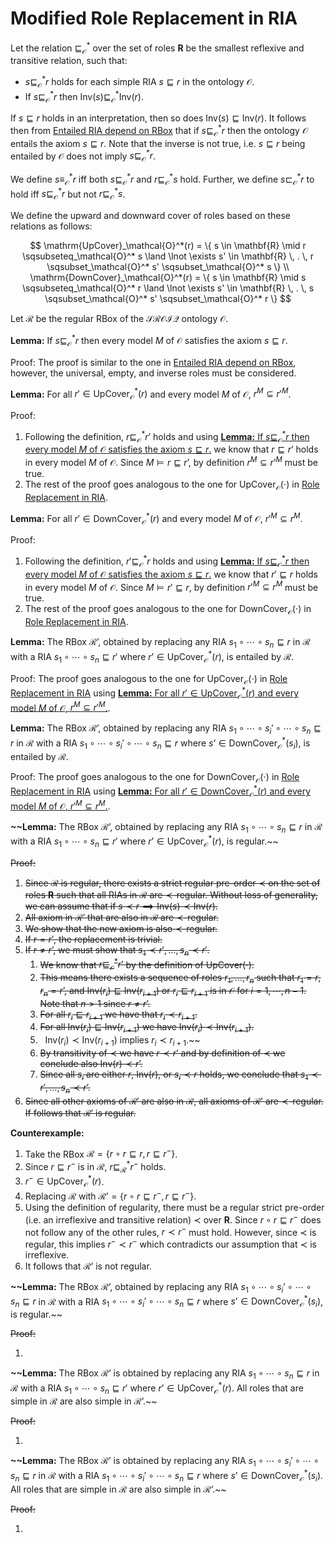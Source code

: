# Modified Role Replacement in RIA

Let the relation $\sqsubseteq_\mathcal{O}^*$ over the set of roles $\mathbf{R}$ be the smallest reflexive and transitive relation, such that:

- $s \sqsubseteq_\mathcal{O}^* r$ holds for each simple RIA $s \sqsubseteq r$ in the ontology $\mathcal{O}$.
- If $s \sqsubseteq_\mathcal{O}^* r$ then $\mathrm{Inv}(s) \sqsubseteq_\mathcal{O}^* \mathrm{Inv}(r)$.

If $s \sqsubseteq r$ holds in an interpretation, then so does $\mathrm{Inv}(s) \sqsubseteq \mathrm{Inv}(r)$. It follows then from [Entailed RIA depend on RBox](Entailed%20RIA%20depend%20on%20RBox.md) that if $s \sqsubseteq_\mathcal{O}^* r$ then the ontology $\mathcal{O}$ entails the axiom $s \sqsubseteq r$. Note that the inverse is not true, i.e. $s \sqsubseteq r$ being entailed by $\mathcal{O}$ does not imply $s \sqsubseteq_\mathcal{O}^* r$.

We define $s \equiv_\mathcal{O}^* r$ iff both $s \sqsubseteq_\mathcal{O}^* r$ and $r \sqsubseteq_\mathcal{O}^* s$ hold. Further, we define  $s \sqsubset_\mathcal{O}^* r$ to hold iff $s \sqsubseteq_\mathcal{O}^* r$ but not $r \sqsubseteq_\mathcal{O}^* s$.

We define the upward and downward cover of roles based on these relations as follows:

$$
\mathrm{UpCover}_\mathcal{O}^*(r) = \{ s \in \mathbf{R} \mid r \sqsubseteq_\mathcal{O}^* s \land \lnot \exists s' \in \mathbf{R} \, . \, r \sqsubset_\mathcal{O}^* s' \sqsubset_\mathcal{O}^* s \} \\ \mathrm{DownCover}_\mathcal{O}^*(r) = \{ s \in \mathbf{R} \mid s \sqsubseteq_\mathcal{O}^* r \land \lnot \exists s' \in \mathbf{R} \, . \, s \sqsubset_\mathcal{O}^* s' \sqsubset_\mathcal{O}^* r \}
$$

Let $\mathcal{R}$ be the regular RBox of the $\mathcal{SROIQ}$ ontology $\mathcal{O}$.

**Lemma:** If $s \sqsubseteq_\mathcal{O}^* r$ then every model $M$ of $\mathcal{O}$ satisfies the axiom $s \sqsubseteq r$.

Proof: The proof is similar to the one in [Entailed RIA depend on RBox](Entailed%20RIA%20depend%20on%20RBox.md), however, the universal, empty, and inverse roles must be considered.

**Lemma:** For all $r' \in \mathrm{UpCover}_\mathcal{O}^*(r)$ and every model $M$ of $\mathcal{O}$, $r^M \subseteq r'^M$.

Proof:

1. Following the definition, $r \sqsubseteq_\mathcal{O}^* r’$ holds and using [**Lemma:** If $s \sqsubseteq_\mathcal{O}^* r$ then every model $M$ of $\mathcal{O}$ satisfies the axiom $s \sqsubseteq r$.](Modified%20Role%20Replacement%20in%20RIA.md)  we know that $r \sqsubseteq r’$ holds in every model $M$ of $\mathcal{O}$. Since $M \vDash r \sqsubseteq r’$, by definition $r^M \subseteq r’^M$ must be true.
2. The rest of the proof goes analogous to the one for $\mathrm{UpCover}_\mathcal{O}(\cdot)$ in [Role Replacement in RIA](Role%20Replacement%20in%20RIA.md).

**Lemma:** For all $r' \in \mathrm{DownCover}_\mathcal{O}^*(r)$ and every model $M$ of $\mathcal{O}$, $r'^M \subseteq r^M$.

Proof:

1. Following the definition, $r' \sqsubseteq_\mathcal{O}^* r$ holds and using [**Lemma:** If $s \sqsubseteq_\mathcal{O}^* r$ then every model $M$ of $\mathcal{O}$ satisfies the axiom $s \sqsubseteq r$.](Modified%20Role%20Replacement%20in%20RIA.md) we know that $r' \sqsubseteq r$ holds in every model $M$ of $\mathcal{O}$. Since $M \vDash r' \sqsubseteq r$, by definition $r'^M \subseteq r^M$ must be true.
2. The rest of the proof goes analogous to the one for $\mathrm{DownCover}_\mathcal{O}(\cdot)$ in [Role Replacement in RIA](Role%20Replacement%20in%20RIA.md).

**Lemma:** The RBox $\mathcal{R}’$, obtained by replacing any RIA $s_1 \circ \cdots \circ s_n \sqsubseteq r$ in $\mathcal{R}$ with a RIA $s_1 \circ \cdots \circ s_n \sqsubseteq r'$ where $r’ \in \mathrm{UpCover}_\mathcal{O}^*(r)$, is entailed by $\mathcal{R}$.

Proof: The proof goes analogous to the one for $\mathrm{UpCover}_\mathcal{O}(\cdot)$ in [Role Replacement in RIA](Role%20Replacement%20in%20RIA.md) using [**Lemma:** For all $r' \in \mathrm{UpCover}_\mathcal{O}^*(r)$ and every model $M$ of $\mathcal{O}$, $r^M \subseteq r'^M$.](Modified%20Role%20Replacement%20in%20RIA.md).

**Lemma:** The RBox $\mathcal{R}’$, obtained by replacing any RIA $s_1 \circ \cdots \circ s_i' \circ \cdots \circ s_n \sqsubseteq r$ in $\mathcal{R}$ with a RIA $s_1 \circ \cdots \circ s_i' \circ \cdots \circ s_n \sqsubseteq r$ where $s’ \in \mathrm{DownCover}_\mathcal{O}^*(s_i)$, is entailed by $\mathcal{R}$.

Proof: The proof goes analogous to the one for $\mathrm{DownCover}_\mathcal{O}(\cdot)$ in [Role Replacement in RIA](Role%20Replacement%20in%20RIA.md) using [**Lemma:** For all $r' \in \mathrm{DownCover}_\mathcal{O}^*(r)$ and every model $M$ of $\mathcal{O}$, $r'^M \subseteq r^M$.](Modified%20Role%20Replacement%20in%20RIA.md).

**~~Lemma:** The RBox $\mathcal{R}’$, obtained by replacing any RIA $s_1 \circ \cdots \circ s_n \sqsubseteq r$ in $\mathcal{R}$ with a RIA $s_1 \circ \cdots \circ s_n \sqsubseteq r'$ where $r’ \in \mathrm{UpCover}_\mathcal{O}^*(r)$, is regular.~~

~~Proof:~~

1. ~~Since $\mathcal{R}$ is regular, there exists a strict regular pre-order $\prec$ on the set of roles $\mathbf{R}$ such that all RIAs in $\mathcal{R}$ are $\prec$-regular. Without loss of generality, we can assume that if $s \prec r \implies \mathrm{Inv}(s) \prec \mathrm{Inv}(r)$.~~
2. ~~All axiom in $\mathcal{R}’$ that are also in $\mathcal{R}$ are $\prec$-regular.~~
3. ~~We show that the new axiom is also $\prec$-regular.~~
4. ~~If $r = r'$, the replacement is trivial.~~
5. ~~If $r \not= r’$, we must show that $s_1 \prec r', \dots, s_n \prec r'$.~~
    1. ~~We know that $r \sqsubseteq_\mathcal{O}^* r’$ by the definition of $\mathrm{UpCover}(\cdot)$.~~
    2. ~~This means there exists a sequence of roles $r_1, \dots, r_n$ such that $r_1 = r$, $r_n = r’$, and $\mathrm{Inv}(r_i) \sqsubseteq \mathrm{Inv}(r_{i + 1})$ or $r_i \sqsubseteq r_{i + 1}$ is in $\mathcal{O}$ for $i = 1, \cdots, n - 1$. Note that $n > 1$ since $r \not= r’$.~~
    3. ~~For all $r_i \sqsubseteq r_{i + 1}$ we have that $r_i \prec r_{i + 1}$.~~
    4. ~~For all $\mathrm{Inv}(r_i) \sqsubseteq \mathrm{Inv}(r_{i + 1})$ we have $\mathrm{Inv}(r_i) \prec \mathrm{Inv}(r_{i + 1})$.~~
    5. $~~\mathrm{Inv}(r_i) \prec \mathrm{Inv}(r_{i + 1})$ implies $r_i \prec r_{i + 1}$.~~
    6. ~~By transitivity of $\prec$ we have $r \prec r’$ and by definition of $\prec$ we conclude also $\mathrm{Inv}(r) \prec r’$.~~
    7. ~~Since all $s_i$ are either $r$, $\mathrm{Inv}(r)$, or $s_i \prec r$ holds, we conclude that $s_1 \prec r', \dots, s_n \prec r’$.~~
6. ~~Since all other axioms of $\mathcal{R}'$ are also in $\mathcal{R}$, all axioms of $\mathcal{R}’$ are $\prec$-regular. If follows that $\mathcal{R}'$ is regular.~~

**Counterexample:**

1. Take the RBox $\mathcal{R} = \{ r \circ r \sqsubseteq r, r \sqsubseteq r^- \}$.
2. Since $r \sqsubseteq r^-$ is in $\mathcal{R}$, $r \sqsubseteq_\mathcal{R}^* r^-$ holds.
3. $r^- \in \mathrm{UpCover}_\mathcal{O}^*(r)$.
4. Replacing $\mathcal{R}$ with $\mathcal{R}’ = \{ r \circ r \sqsubseteq r^- , r \sqsubseteq r^- \}.$
5. Using the definition of regularity, there must be a regular strict pre-order (i.e. an irreflexive and transitive relation) $\prec$ over $\mathbf{R}$. Since $r \circ r \sqsubseteq r^-$ does not follow any of the other rules,  $r \prec r^-$ must hold. However, since $\prec$ is regular, this implies $r^- \prec r^-$ which contradicts our assumption that $\prec$ is irreflexive. 
6. It follows that $\mathcal{R}’$ is not regular.

**~~Lemma:** The RBox $\mathcal{R}’$, obtained by replacing any RIA $s_1 \circ \cdots \circ s_i' \circ \cdots \circ s_n \sqsubseteq r$ in $\mathcal{R}$ with a RIA $s_1 \circ \cdots \circ s_i' \circ \cdots \circ s_n \sqsubseteq r$ where $s’ \in \mathrm{DownCover}_\mathcal{O}^*(s_i)$, is regular.~~

~~Proof:~~

1. 

**~~Lemma:** The RBox $\mathcal{R}’$ is obtained by replacing any RIA $s_1 \circ \cdots \circ s_n \sqsubseteq r$ in $\mathcal{R}$ with a RIA $s_1 \circ \cdots \circ s_n \sqsubseteq r'$ where $r’ \in \mathrm{UpCover}_\mathcal{O}^*(r)$. All roles that are simple in $\mathcal{R}$ are also simple in $\mathcal{R}’$.~~

~~Proof:~~

1. 

**~~Lemma:** The RBox $\mathcal{R}’$ is obtained by replacing any RIA $s_1 \circ \cdots \circ s_i' \circ \cdots \circ s_n \sqsubseteq r$ in $\mathcal{R}$ with a RIA $s_1 \circ \cdots \circ s_i' \circ \cdots \circ s_n \sqsubseteq r$ where $s’ \in \mathrm{DownCover}_\mathcal{O}^*(s_i)$. All roles that are simple in $\mathcal{R}$ are also simple in $\mathcal{R}’$.~~

~~Proof:~~

1.

